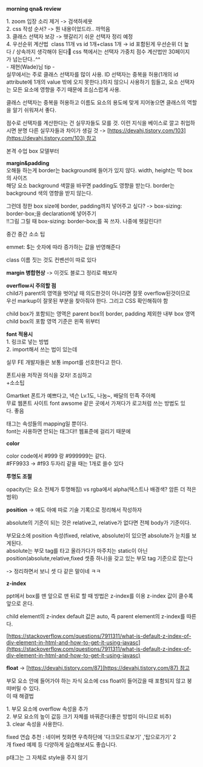 **morning qna& review**

1\. zoom 입장 소리 제거 -> 검색하세욧  
2\. css 작성 순서? -> 뭔 내용이었드라.. 까먹음  
3\. 클래스 선택자 보강 -> 헷갈리기 쉬운 선택자 정리 예정  
4. 우선순위 계산법 <tip> class 11개 vs id 1개+class 1개 → id 포함된게 우선순위 더 높다 / 상속까지 생각해야 된다🤮 css 책에서는 선택자 가중치 점수 계산법만 30페이지가 넘는단다..^^  
\- 재현(Wade)님 tip -  
실무에서는 주로 클래스 선택자를 많이 사용. ID 선택자는 중복을 허용(1개의 id attribute에 1개의 value 밖에 오지 못한다.)하지 않으니 사용하기 힘들고, 요소 선택자는 모든 요소에 영향을 주기 때문에 조심스럽게 사용.

클래스 선택자는 중복을 허용하고 이름도 요소의 용도에 맞게 지어놓으면 클래스의 역할을 알기 쉬워져서 좋다.

점수로 선택자를 계산한다는 건 실무자들도 모를 것. 이런 지식을 베이스로 깔고 취업하시면 분명 다른 실무자들과 차이가 생길 것 -> [https://devahj.tistory.com/103](https://devahj.tistory.com/103) 참고

본격 수업 box 모델부터

**margin&padding**  
오해들 하는게 border는 background에 들어가 있지 않다. width, height는 딱 box의 사이즈  
해당 요소 background 색깔을 바꾸면 padding도 영향을 받는다. border는 background 색의 영향을 받지 않는다.

그런데 정한 box size에 border, padding까지 넣어주고 싶다? -> box-sizing: border-box;을 declaration에 넣어주기   
!!그림 그릴 때 box-sizing: border-box;를 꼭 쓰자. 나중에 헷갈린다!!

  
중간 중간 소소 팁

emmet: $는 숫자에 따라 증가하는 값을 반영해준다

class 이름 짓는 것도 컨벤션이 따로 있다  
  
**margin 병합현상** \-> 이것도 블로그 정리로 해보자

**overflow시 주의할 점**  
child가 parent의 영역을 벗어날 때 의도한것이 아니라면 잘못 overflow된것이므로  
우선 markup이 잘못된 부분을 찾아줘야 한다. 그리고 CSS 확인해줘야 함  
  
child box가 포함되는 영역은 parent box의 border, padding 제외한 내부 box 영역  
child box의 포함 영역 기준은 왼쪽 위부터  
  
**font 적용시**  
1. 링크로 넣는 방법  
2\. import해서 쓰는 법이 있는데

실무 FE 개발자들은 보통 import를 선호한다고 한다.

폰트사용 저작권 의식을 갖자! 조심하고  
+소소팁

Gmartket 폰트가 예쁘다고, 넥슨 Lv.1도, 나눔~, 배달의 민족 주아체  
무료 웹폰트 사이트 font awsome 같은 곳에서 가져다가 로고처럼 쓰는 방법도 있다. 좋음  
  
태그는 속성들의 mapping일 뿐이다.  
font는 사용하면 안되는 태그다!! 웹표준에 걸리기 때문에

**color**

color code에서 #999 랑 #999999는 같다.  
#FF9933 -> #f93 두자리 같을 때는 1개로 쓸수 있다

**투명도 조절**

opacity(는 요소 전체가 투명해짐) vs rgba에서 alpha(텍스트나 배경색? 암튼 더 적은 범위)

**position** -> 얘도 아예 따로 기술 기록으로 정리해서 작성하자

absolute의 기준이 되는 것은 relative고, relative가 없다면 전체 body가 기준이다.

부모요소에 position 속성(fixed, relative, absolute)이 있으면 absolute가 눈치를 보게된다.  
absolute는 부모 tag를 타고 올라가다가 마주치는 static이 아닌 position(absolute,relative,fixed 셋중 하나)을 갖고 있는 부모 tag 기준으로 잡는다

\-> 정리하면서 보니 셋 다 같은 말이네 ㅋㅋ

**z-index**

ppt에서 box를 맨 앞으로 맨 뒤로 할 때 방법은 z-index를 이용 z-index 값이 클수록 앞으로 온다.

child element의 z-index default 값은 auto, 즉 parent element의 z-index를 따른다.

[https://stackoverflow.com/questions/7911311/what-is-default-z-index-of-div-element-in-html-and-how-to-get-it-using-javasc](https://stackoverflow.com/questions/7911311/what-is-default-z-index-of-div-element-in-html-and-how-to-get-it-using-javasc)

**float** \-> [https://devahj.tistory.com/87](https://devahj.tistory.com/87) 참고

부모 요소 안에 들어가야 하는 자식 요소에 css float이 들어갔을 때 포함되지 않고 붕 떠버릴 수 있다.  
이 때 해결법  
  
1. 부모 요소에 overflow 속성을 추가  
2. 부모 요소의 높이 값등 크기 자체를 바꿔준다(좋은 방법이 아니므로 비추)  
3. clear 속성을 사용한다.

fixed 연습 추천 : 네이버 첫화면 우측하단에 '다크모드로보기' ,'탑으로가기' 2개 fixed 예제 등 다양하게 실습해보셔도 좋습니다.  
  
p태그는 그 자체로 style을 주지 않기
